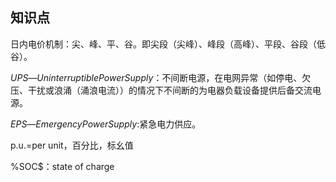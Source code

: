 ## 知识点
日内电价机制：尖、峰、平、谷。即尖段（尖峰）、峰段（高峰）、平段、谷段（低谷）。

$UPS—Uninterruptible Power Supply：$不间断电源，在电网异常（如停电、欠压、干扰或浪涌（涌浪电流））的情况下不间断的为电器负载设备提供后备交流电源。

$EPS—Emergency Power Supply:$紧急电力供应。

p.u.=per unit，百分比，标幺值

%SOC$：state of charge